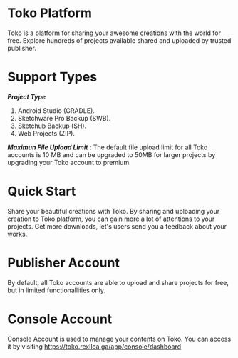 # Toko Platform
Toko is a platform for sharing your awesome creations with the world for free. Explore hundreds of projects available shared and uploaded by trusted publisher.

# Support Types
***Project Type***
1. Android Studio (GRADLE).
2. Sketchware Pro Backup (SWB).
3. Sketchub Backup (SH).
4. Web Projects (ZIP).

***Maximun File Upload Limit*** : The default file upload limit for all Toko accounts is 10 MB and can be upgraded to 50MB for larger projects by upgrading your Toko account to premium.

# Quick Start
Share your beautiful creations with Toko. By sharing and uploading your creation to Toko platform, you can gain more a lot of attentions to your projects. Get more downloads, let's users send you a feedback about your works.

# Publisher Account
By default, all Toko accounts are able to upload and share projects for free, but in limited functionallities only.

# Console Account
Console Account is used to manage your contents on Toko. You can access it by visiting <https://toko.rexllca.ga/app/console/dashboard>

